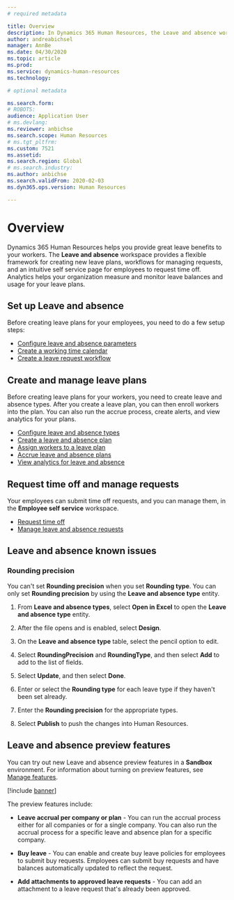 ```yaml
---
# required metadata

title: Overview
description: In Dynamics 365 Human Resources, the Leave and absence workspace provides a flexible framework for creating new leave plans, workflows for managing requests, and an intuitive self service page for employees to request time off. 
author: andreabichsel
manager: AnnBe
ms.date: 04/30/2020
ms.topic: article
ms.prod: 
ms.service: dynamics-human-resources
ms.technology: 

# optional metadata

ms.search.form: 
# ROBOTS: 
audience: Application User
# ms.devlang: 
ms.reviewer: anbichse
ms.search.scope: Human Resources
# ms.tgt_pltfrm: 
ms.custom: 7521
ms.assetid: 
ms.search.region: Global
# ms.search.industry: 
ms.author: anbichse
ms.search.validFrom: 2020-02-03
ms.dyn365.ops.version: Human Resources

---
```


# Overview

Dynamics 365 Human Resources helps you provide great leave benefits to your workers. The **Leave and absence** workspace provides a flexible framework for creating new leave plans, workflows for managing requests, and an intuitive self service page for employees to request time off. Analytics helps your organization measure and monitor leave balances and usage for your leave plans.

## Set up Leave and absence

Before creating leave plans for your employees, you need to do a few setup steps:

- [Configure leave and absence parameters](hr-leave-and-absence-parameters.md)
- [Create a working time calendar](hr-leave-and-absence-working-time-calendar.md)
- [Create a leave request workflow](hr-leave-and-absence-workflow.md)

## Create and manage leave plans

Before creating leave plans for your workers, you need to create leave and absence types. After you create a leave plan, you can then enroll workers into the plan. You can also run the accrue process, create alerts, and view analytics for your plans.

- [Configure leave and absence types](hr-leave-and-absence-types.md)
- [Create a leave and absence plan](hr-leave-and-absence-plans.md)
- [Assign workers to a leave plan](hr-leave-and-absence-enroll.md)
- [Accrue leave and absence plans](hr-leave-and-absence-accrue.md)
- [View analytics for leave and absence](hr-leave-and-absence-analytics.md)

## Request time off and manage requests

Your employees can submit time off requests, and you can manage them, in the **Employee self service** workspace.

- [Request time off](hr-employee-self-service-request-time-off.md)
- [Manage leave and absence requests](hr-employee-self-service-manage-requests.md)

## Leave and absence known issues

### Rounding precision

You can't set **Rounding precision** when you set **Rounding type**. You can only set **Rounding precision** by using the **Leave and absence type** entity. 

1. From **Leave and absence types**, select **Open in Excel** to open the **Leave and absence type** entity.

2. After the file opens and is enabled, select **Design**.

3. On the **Leave and absence type** table, select the pencil option to edit.

4. Select **RoundingPrecision** and **RoundingType**, and then select **Add** to add to the list of fields.

5. Select **Update**, and then select **Done**.

6. Enter or select the **Rounding type** for each leave type if they haven't been set already. 

7. Enter the **Rounding precision** for the appropriate types.

8. Select **Publish** to push the changes into Human Resources.

## Leave and absence preview features

You can try out new Leave and absence preview features in a **Sandbox** environment. For information about turning on preview features, see [Manage features](hr-admin-manage-features.md). 

[!include [banner](includes/preview-feature.md)]

The preview features include:

- **Leave accrual per company or plan** - You can run the accrual process either for all companies or for a single company. You can also run the accrual process for a specific leave and absence plan for a specific company. 

- **Buy leave** - You can enable and create buy leave policies for employees to submit buy requests. Employees can submit buy requests and have balances automatically updated to reflect the request.  

- **Add attachments to approved leave requests** - You can add an attachment to a leave request that's already been approved. 

